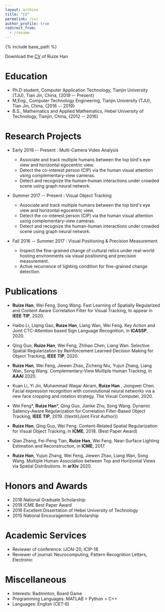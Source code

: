 ```yaml
---
layout: archive
title: "CV"
permalink: /cv/
author_profile: true
redirect_from:
  - /resume
---
```


{% include base_path %}

Download the [CV](http://HanRuize.github.io/files/resume.pdf) of Ruize Han

Education
======

* Ph.D student, Computer Application Technology, Tianjin University (TJU), Tian Jin, China, {2019 -- Present}
* M,Eng., Computer Technology Engineering, Tianjin University (TJU), Tian Jin, China, {2016 -- 2019}
* B.S., Mathematics and Applied Mathematics, Hebei University of Technology, Tianjin, China, {2012 -- 2016}

Research Projects
======
* Early 2019 -- Present : Multi-Camera Video Analysis
  * Associate and track multiple humans between the top bird's eye view  and horizontal egocentric view.
  * Detect the co-interest person (CIP) via the human visual attention using complementary-view cameras.
  * Detect and recognize the human-human interactions under crowded scene using graph neural network.

* Summer 2017 -- Present : Visual Object Tracking
	* Associate and track multiple humans between the top bird's eye view  and horizontal egocentric view.
	* Detect the co-interest person (CIP) via the human visual attention using complementary-view cameras.
	* Detect and recognize the human-human interactions under crowded scene using graph neural network.
	
* Fall 2016 -- Summer 2017 : Visual Positioning & Precision Measurement
	* Inspect the fine-grained change of cultural relics under real-world hosting environments via visual positioning and precision measurement.
	* Active recurrence of lighting condition for fine-grained change detection.

Publications
======

 * **Ruize Han**, Wei Feng, Song Wang. Fast Learning of Spatially Regularized and Content Aware Correlation Filter for Visual Tracking, to appear in __IEEE__ __TIP__, 2020.

 * Haibo Li, Liqing Gao, **Ruize Han**, Liang Wan, Wei Feng. Key Action and Joint CTC-Attention based Sign Language Recognition, in __ICASSP__, 2020.

 * Qing Guo, **Ruize Han**, Wei Feng, Zhihao Chen, Liang Wan. Selective Spatial Regularization by Reinforcement Learned Decision Making for Object Tracking, __IEEE__ __TIP__, 2020.

 * **Ruize Han**, Wei Feng, Jiewen Zhao, Zicheng Niu, Yujun Zhang, Liang Wan, Song Wang. Complementary-View Multiple Human Tracking, in __AAAI__ 2020.

 * Kuan Li, Yi Jin, Muhammad Waqar Akram, **Ruize Han** , Jiongwei Chen. Facial expression recognition with convolutional neural networks via a new face cropping and rotation strategy. The Visual Computer, 2020.

 * Wei Feng*, **Ruize Han***, Qing Guo, Jianke Zhu, Song Wang. Dynamic Saliency-Aware Regularization for Correlation Filter-Based Object Tracking, __IEEE__ __TIP__, 2019.  (\textit{Joint First Author})

 * **Ruize Han**, Qing Guo, Wei Feng. Content-Related Spatial Regularization for Visual Object Tracking, in __ICME__, 2018. (Best Paper Award)

 * Qian Zhang, Fei-Peng Tian, **Ruize Han**, Wei Feng. Near-Surface Lighting Estimation and Reconstruction, in __ICME__, 2017.
 
 * **Ruize Han**, Yujun Zhang, Wei Feng, Jiewen Zhao, Liang Wan, Song Wang. Multiple Human Association between Top and Horizontal Views via Spatial Distributions. In __arXiv__ 2020.
  
Honors and Awards
======

* 2018 National Graduate Scholarship 
* 2018 ICME Best Paper Award 
* 2016 Excellent Dissertation of Hebei University of Technology 
* 2015 National Encouragement Scholarship 
  
Academic Services
======
 * Reviewer of conference: IJCAI-20, ICIP-18
 * Reviewer of journal: Neurocomputing, Pattern Recognition Letters, Electronic
  
Miscellaneous
======
  * Interests: Badminton, Board Game
  * Programming Languages: MATLAB > Python > C++
  * Languages: English (CET-6)

